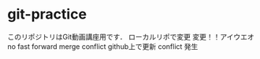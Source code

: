 # git-practice
このリポジトリはGit動画講座用です．
ローカルリポで変更
変更！！アイウエオ
no fast forward
merge conflict
github上で更新
conflict 発生